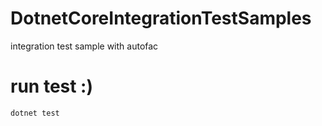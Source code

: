# DotnetCoreIntegrationTestSamples
integration test sample with autofac


# run test :)

```
dotnet test
```
